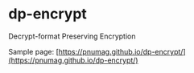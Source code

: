 # dp-encrypt
Decrypt-format Preserving Encryption



Sample page: [https://pnumag.github.io/dp-encrypt/](https://pnumag.github.io/dp-encrypt/)
